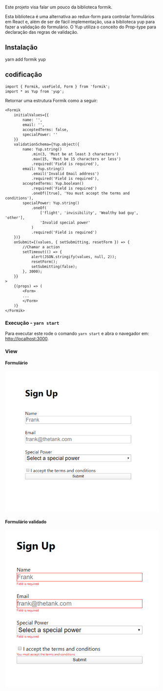Este projeto visa falar um pouco da biblioteca formik.

Esta biblioteca é uma alternativa ao redux-form para controlar formulários em React e, além de ser de fácil implementação, usa a biblioteca yup para fazer a validação do formulário. O Yup utiliza o conceito do Prop-type para declaração das regras de validação.

## Instalação

yarn add formik yup

## codificação

```
import { Formik, useField, Form } from 'formik';
import * as Yup from 'yup';
```

Retornar uma estrutura Formik como a seguir:

```
<Formik
    initialValues={{
        name: '',
        email: '',
        acceptedTerms: false,
        specialPower: ''
    }}
    validationSchema={Yup.object({
        name: Yup.string()
            .min(3, 'Must be at least 3 characters')
            .max(15, 'Must be 15 characters or less')
            .required('Field is required'),
        email: Yup.string()
            .email('Invalid Email address')
            .required('Field is required'),
        acceptedTerms: Yup.boolean()
            .required('Field is required')
            .oneOf([true], 'You must accept the terms and conditions'),
        specialPower: Yup.string()
            .oneOf(
                ['flight', 'invisibility', 'Wealthy bad guy', 'other'],
                'Invalid special power'
            )
            .required('Field is required')
    })}
    onSubmit={(values, { setSubmitting, resetForm }) => {
        //Chamar a action
        setTimeout(() => {
            alert(JSON.stringify(values, null, 2));
            resetForm();
            setSubmitting(false);
        }, 3000);
    }}
>
    {(props) => (
        <Form>
        ...
        </Form>
    )}
</Formik>
```

### Execução - `yarn start`

Para executar este rode o comando `yarn start` e abra o navegador em: [http://localhost:3000](http://localhost:3000).

### View

#### Formulário

![View](src/img/form_01.PNG)

#### Formulário validado

![View](src/img/form_02.PNG)
